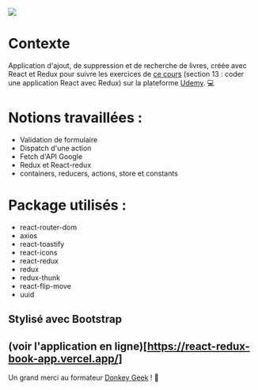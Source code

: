 ![](https://upload.wikimedia.org/wikipedia/commons/thumb/e/e3/Udemy_logo.svg/2560px-Udemy_logo.svg.png)
# Contexte
Application d'ajout, de suppression et de recherche de livres, créée avec React et Redux pour suivre les exercices de [ce cours](https://www.udemy.com/course/formation-react-js-pour-tous/) (section 13 : coder une application React avec Redux) sur la plateforme [Udemy](https://www.udemy.com/). 💻

# Notions travaillées :
* Validation de formulaire
* Dispatch d'une action
* Fetch d'API Google
* Redux et React-redux
* containers, reducers, actions, store et constants


# Package utilisés :
* react-router-dom
* axios
* react-toastify
* react-icons
* react-redux
* redux
* redux-thunk
* react-flip-move
* uuid

## Stylisé avec Bootstrap 

## (voir l'application en ligne)[https://react-redux-book-app.vercel.app/]


Un grand merci au formateur [Donkey Geek](https://github.com/DonkeyGeek) ! 🙏
